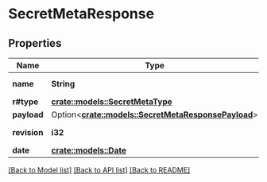 # SecretMetaResponse

## Properties

Name | Type | Description | Notes
------------ | ------------- | ------------- | -------------
**name** | **String** | Project name | 
**r#type** | [**crate::models::SecretMetaType**](SecretMetaType.md) |  | 
**payload** | Option<[**crate::models::SecretMetaResponsePayload**](SecretMetaResponse_payload.md)> |  | [optional]
**revision** | **i32** | Secret revision | 
**date** | [**crate::models::Date**](Date.md) |  | 

[[Back to Model list]](../README.md#documentation-for-models) [[Back to API list]](../README.md#documentation-for-api-endpoints) [[Back to README]](../README.md)


